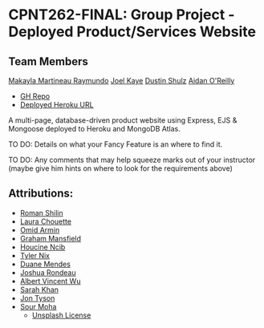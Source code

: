 # CPNT262-FINAL: Group Project - Deployed Product/Services Website

## Team Members
[Makayla Martineau Raymundo](https://github.com/MakaylaMR)
[Joel Kaye](https://github.com/kayej22)
[Dustin Shulz](https://github.com/cowtowndusty)
[Aidan O'Reilly](https://github.com/Aidano93)


- [GH Repo](https://github.com/cowtowndusty/cpnt262-FINAL)
- [Deployed Heroku URL](https://sait-cpnt262-FINAL.herokuapp.com/)

A multi-page, database-driven product website using Express, EJS & Mongoose deployed to Heroku and MongoDB Atlas.

TO DO:
Details on what your Fancy Feature is an where to find it.

TO DO:
Any comments that may help squeeze marks out of your instructor (maybe give him hints on where to look for the requirements above)

## Attributions:
- [Roman Shilin](https://unsplash.com/@romashilin)
- [Laura Chouette](https://unsplash.com/@laurachouette)
- [Omid Armin](https://unsplash.com/@omidarmin)
- [Graham Mansfield](https://unsplash.com/@grahammansfield1)
- [Houcine Ncib](https://unsplash.com/@houcinencibphotography)
- [Tyler Nix](https://unsplash.com/@jtylernix)
- [Duane Mendes](https://unsplash.com/@duanemendes)
- [Joshua Rondeau](https://unsplash.com/@liferondeau)
- [Albert Vincent Wu](https://unsplash.com/@albertvincentwu)
- [Sarah Khan](https://unsplash.com/@itssarahkhan)
- [Jon Tyson](https://unsplash.com/@jontyson)
- [Sour Moha](https://unsplash.com/@sour_moha)
  - [Unsplash License](https://unsplash.com/license)
